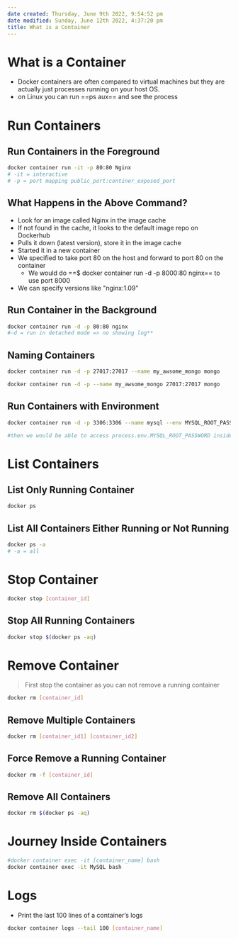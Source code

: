 ```yaml
---
date created: Thursday, June 9th 2022, 9:54:52 pm
date modified: Sunday, June 12th 2022, 4:37:20 pm
title: What is a Container
---
```


# What is a Container

- Docker containers are often compared to virtual machines but they are actually just processes running on your host OS.
- on Linux you can run ==ps aux== and see the process

# Run Containers

## Run Containers in the Foreground

```bash
docker container run -it -p 80:80 Nginx
# -it = interactive
# -p = port mapping public_port:continer_exposed_port
```

## What Happens in the Above Command?

- Look for an image called Nginx in the image cache
- If not found in the cache, it looks to the default image repo on Dockerhub
- Pulls it down (latest version), store it in the image cache
- Started it in a new container
- We specified to take port 80 on the host and forward to port 80 on the container
	- We would do ==$ docker container run -d -p 8000:80 nginx== to use port 8000
- We can specify versions like "nginx:1.09"

## Run Container in the Background

```bash
docker container run -d -p 80:80 nginx  
#-d = run in detached mode => no showing log**
```

## Naming Containers

```bash
docker container run -d -p 27017:27017 --name my_awsome_mongo mongo

docker container run -d -p --name my_awsome_mongo 27017:27017 mongo

```

## Run Containers with Environment

```bash
docker container run -d -p 3306:3306 --name mysql --env MYSQL_ROOT_PASSWORD=123456 mysql

#then we would be able to access process.env.MYSQL_ROOT_PASSWORD inside the code
```

# List Containers

## List Only Running Container

```bash
docker ps
```

## List All Containers Either Running or Not Running

```bash
docker ps -a
# -a = all
```

# Stop Container

```bash
docker stop [container_id]
```

## Stop All Running Containers

```bash
docker stop $(docker ps -aq)
```

# Remove Container

> First stop the container as you can not remove a running container

```bash
docker rm [container_id]
```

## Remove Multiple Containers

```bash
docker rm [container_id1] [container_id2]
```

## Force Remove a Running Container

```bash
docker rm -f [container_id]
```

## Remove All Containers

```bash
docker rm $(docker ps -aq)
```

# Journey Inside Containers

```bash
#docker container exec -it [container_name] bash
docker container exec -it MySQL bash
```

# Logs

- Print the last 100 lines of a container’s logs

```bash
docker container logs --tail 100 [container_name]
```
